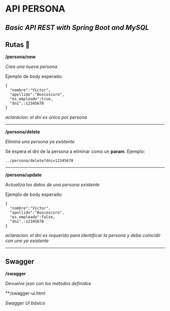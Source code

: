 # API PERSONA
_Basic API REST with Spring Boot and MySQL_
-------------

## Rutas :twisted_rightwards_arrows:


**/persona/new**

_Crea una nueva persona_

Ejemplo de body esperado:
```
{
  "nombre":"Victor",
  "apellido":"Boscoscuro",
  "es_empleado":true,
  "dni",:12345678
}
```
_aclaracion: el dni es único por persona_

-----

**/persona/delete**

_Elimina una persona ya existente_

Se espera el dni de la persona a eliminar como un **param**. Ejemplo:
```
../persona/delete?dni=12345678
```
-------

**/persona/update**

_Actualiza los datos de una persona existente_

Ejemplo de body esperado:
```
{
  "nombre":"Victor",
  "apellido":"Boscoscuro",
  "es_empleado":false,
  "dni",:12345678
}
```
_aclaracion: el dni es requerido para identificar la persona y debe coincidir con uno ya existente_

------

## Swagger

**/swagger**

_Devuelve json con los métodos definidos_

**/swagger-ui.html

_Swagger UI básico_

